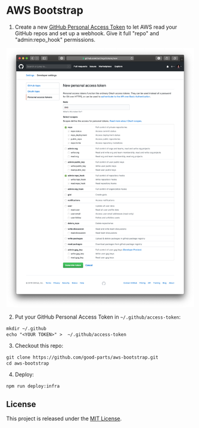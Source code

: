 # AWS Bootstrap

1. Create a new [GitHub Personal Access Token](https://github.com/settings/tokens) to let AWS read your GitHub repos and set up a webhook. Give it full "repo" and "admin:repo_hook" permissions.

![GitHub Permissions](/docs/github-permissions.png?raw=true)

2. Put your GitHub Personal Access Token in  `~/.github/access-token`:

```
mkdir ~/.github
echo "<YOUR TOKEN>" >  ~/.github/access-token
```

3. Checkout this repo:

```
git clone https://github.com/good-parts/aws-bootstrap.git
cd aws-bootstrap
```

4. Deploy:

```
npm run deploy:infra
```

## License

This project is released under the [MIT License](LICENSE).
